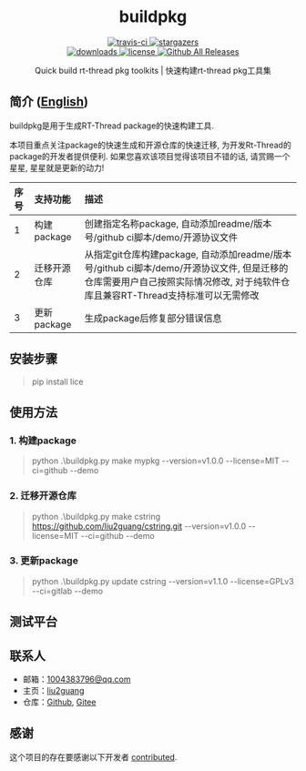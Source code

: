 <div align="center">
  <h1>buildpkg</h1>

  <div>
    <a href="https://github.com/rtpkgs/buildpkg">
      <img src="https://img.shields.io/travis/liu2guang/Lua2RTT/master.svg?style=flat-square" alt="travis-ci" />
    </a>
    <a href="https://github.com/rtpkgs/buildpkg/stargazers">
      <img src="https://img.shields.io/github/stars/rtpkgs/buildpkg.svg?style=flat-square" alt="stargazers" />
    </a>
  </div>

  <div>
    <a href="https://github.com/rtpkgs/buildpkg">
      <img src="https://img.shields.io/github/downloads/rtpkgs/buildpkg/total.svg?style=flat-square" alt="downloads" />
    </a>
    <a href="https://github.com/rtpkgs/buildpkg/blob/master/LICENSE">
        <img src="https://img.shields.io/github/license/rtpkgs/buildpkg.svg?style=flat-square" alt="license" />
    </a>
    <a href="https://github.com/rtpkgs/buildpkg/releases">
      <img src="https://img.shields.io/github/release/rtpkgs/buildpkg.svg?style=flat-square" alt="Github All Releases" />
    </a>
  </div>

  <p>Quick build rt-thread pkg toolkits | 快速构建rt-thread pkg工具集</p>
</div>

## 简介 ([English](/readme.en.md)) 

buildpkg是用于生成RT-Thread package的快速构建工具.

本项目重点关注package的快速生成和开源仓库的快速迁移, 为开发Rt-Thread的package的开发者提供便利. 如果您喜欢该项目觉得该项目不错的话, 请赏赐一个星星, 星星就是更新的动力! 

| 序号  | 支持功能 | 描述 |
| :--- | :--- | :--- |
| 1 | 构建package | 创建指定名称package, 自动添加readme/版本号/github ci脚本/demo/开源协议文件 |
| 2 | 迁移开源仓库 | 从指定git仓库构建package, 自动添加readme/版本号/github ci脚本/demo/开源协议文件, 但是迁移的仓库需要用户自己按照实际情况修改, 对于纯软件仓库且兼容RT-Thread支持标准可以无需修改 |
| 3 | 更新package | 生成package后修复部分错误信息 |

## 安装步骤
> pip install lice

## 使用方法

### 1. 构建package
> python .\buildpkg.py make mypkg --version=v1.0.0 --license=MIT --ci=github --demo

### 2. 迁移开源仓库
> python .\buildpkg.py make cstring https://github.com/liu2guang/cstring.git --version=v1.0.0 --license=MIT --ci=github --demo

### 3. 更新package
> python .\buildpkg.py update cstring --version=v1.1.0 --license=GPLv3 --ci=gitlab --demo

## 测试平台

## 联系人

* 邮箱：[1004383796@qq.com](mailto:1004383796@qq.com)
* 主页：[liu2guang](https://github.com/liu2guang)
* 仓库：[Github](https://github.com/liu2guang), [Gitee](https://github.com/liu2guang) 

## 感谢

这个项目的存在要感谢以下开发者 [contributed](CONTRIBUTING.md). 